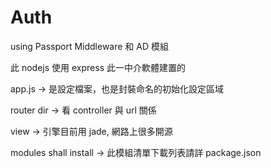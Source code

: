 # Auth
using Passport Middleware 和 AD 模組

此 nodejs 使用 express 此一中介軟體建置的

app.js -> 是設定檔案，也是封裝命名的初始化設定區域

router dir -> 看 controller 與 url 關係

view -> 引擎目前用 jade, 網路上很多開源

modules shall install -> 此模組清單下載列表請詳 package.json


